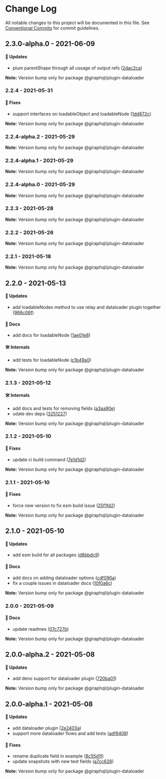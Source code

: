 # Change Log

All notable changes to this project will be documented in this file.
See [Conventional Commits](https://conventionalcommits.org) for commit guidelines.

## 2.3.0-alpha.0 - 2021-06-09

#### 🚀 Updates

- plum parentShape through all ussage of output refs ([2dac2ca](https://github.com/hayes/giraphql/commit/2dac2ca))

**Note:** Version bump only for package @giraphql/plugin-dataloader





### 2.2.4 - 2021-05-31

#### 🐞 Fixes

- support interfaces on loadableObject and loadableNode ([1dd672c](https://github.com/hayes/giraphql/commit/1dd672c))

**Note:** Version bump only for package @giraphql/plugin-dataloader





### 2.2.4-alpha.2 - 2021-05-29

**Note:** Version bump only for package @giraphql/plugin-dataloader





### 2.2.4-alpha.1 - 2021-05-29

**Note:** Version bump only for package @giraphql/plugin-dataloader





### 2.2.4-alpha.0 - 2021-05-29

**Note:** Version bump only for package @giraphql/plugin-dataloader





### 2.2.3 - 2021-05-28

**Note:** Version bump only for package @giraphql/plugin-dataloader





### 2.2.2 - 2021-05-26

**Note:** Version bump only for package @giraphql/plugin-dataloader





### 2.2.1 - 2021-05-18

**Note:** Version bump only for package @giraphql/plugin-dataloader





## 2.2.0 - 2021-05-13

#### 🚀 Updates

- add loadableNodes method to use relay and dataloader plugin together ([966c06f](https://github.com/hayes/giraphql/commit/966c06f))

#### 📘 Docs

- add docs for loadableNode ([1ae01e8](https://github.com/hayes/giraphql/commit/1ae01e8))

#### 🛠 Internals

- add tests for loadableNode ([c1b49a0](https://github.com/hayes/giraphql/commit/c1b49a0))

**Note:** Version bump only for package @giraphql/plugin-dataloader





### 2.1.3 - 2021-05-12

#### 🛠 Internals

- add docs and tests for removing fields ([a3aa90e](https://github.com/hayes/giraphql/commit/a3aa90e))
- udate dev deps ([3251227](https://github.com/hayes/giraphql/commit/3251227))

**Note:** Version bump only for package @giraphql/plugin-dataloader





### 2.1.2 - 2021-05-10

#### 🐞 Fixes

- update ci build command ([7e1d1d2](https://github.com/hayes/giraphql/commit/7e1d1d2))

**Note:** Version bump only for package @giraphql/plugin-dataloader





### 2.1.1 - 2021-05-10

#### 🐞 Fixes

- force new version to fix esm build issue ([25f1fd2](https://github.com/hayes/giraphql/commit/25f1fd2))

**Note:** Version bump only for package @giraphql/plugin-dataloader





## 2.1.0 - 2021-05-10

#### 🚀 Updates

- add esm build for all packages ([d8bbdc9](https://github.com/hayes/giraphql/commit/d8bbdc9))

#### 📘 Docs

- add docs on adding dataloader options ([cdf096a](https://github.com/hayes/giraphql/commit/cdf096a))
- fix a couple issues in dataloader docs ([10f0a6c](https://github.com/hayes/giraphql/commit/10f0a6c))

**Note:** Version bump only for package @giraphql/plugin-dataloader





### 2.0.0 - 2021-05-09

#### 📘 Docs

- update readmes ([07c727b](https://github.com/hayes/giraphql/commit/07c727b))

**Note:** Version bump only for package @giraphql/plugin-dataloader





## 2.0.0-alpha.2 - 2021-05-08

#### 🚀 Updates

- add deno support for dataloader plugin ([720ba01](https://github.com/hayes/giraphql/commit/720ba01))

**Note:** Version bump only for package @giraphql/plugin-dataloader





## 2.0.0-alpha.1 - 2021-05-08

#### 🚀 Updates

- add dataloader plugin ([2e2403a](https://github.com/hayes/giraphql/commit/2e2403a))
- support more dataloader flows and add tests ([adf9408](https://github.com/hayes/giraphql/commit/adf9408))

#### 🐞 Fixes

- rename duplicate field in example ([8c55d1f](https://github.com/hayes/giraphql/commit/8c55d1f))
- update snapshots with new test fields ([a7cc628](https://github.com/hayes/giraphql/commit/a7cc628))

**Note:** Version bump only for package @giraphql/plugin-dataloader
